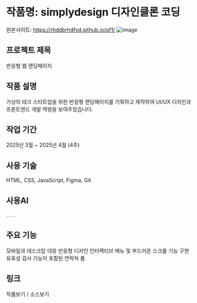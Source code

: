 # 작품명: simplydesign 디자인클론 코딩 
원본사이트: https://rhddbrhdfyd.github.io/pf1/
![image](https://github.com/user-attachments/assets/41b3666c-ea39-41a5-aa29-7b15e8962643)


## 프로젝트 제목
반응형 웹 랜딩페이지

## 작품 설명
가상의 테크 스타트업을 위한 반응형 랜딩페이지를 기획하고 제작하여 UI/UX 디자인과 프론트엔드 개발 역량을 보여주었습니다.

## 작업 기간
2025년 3월 ~ 2025년 4월 (4주)

## 사용 기술
HTML, CSS, JavaScript, Figma, Git

## 사용AI
. . . .

## 주요 기능
모바일과 데스크탑 대응 반응형 디자인
인터랙티브 메뉴 및 부드러운 스크롤 기능 구현
유효성 검사 기능이 포함된 연락처 폼

## 링크 
작품보기  / 소스보기


